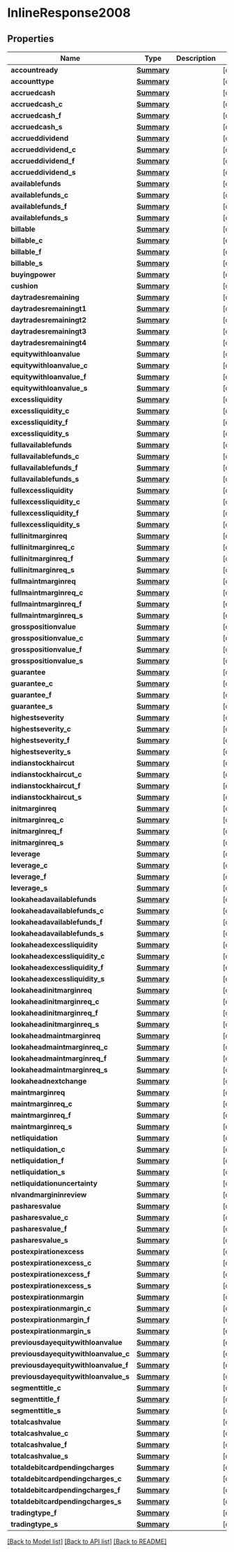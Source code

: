 # InlineResponse2008

## Properties
Name | Type | Description | Notes
------------ | ------------- | ------------- | -------------
**accountready** | [**Summary**](Summary.md) |  | [optional] 
**accounttype** | [**Summary**](Summary.md) |  | [optional] 
**accruedcash** | [**Summary**](Summary.md) |  | [optional] 
**accruedcash_c** | [**Summary**](Summary.md) |  | [optional] 
**accruedcash_f** | [**Summary**](Summary.md) |  | [optional] 
**accruedcash_s** | [**Summary**](Summary.md) |  | [optional] 
**accrueddividend** | [**Summary**](Summary.md) |  | [optional] 
**accrueddividend_c** | [**Summary**](Summary.md) |  | [optional] 
**accrueddividend_f** | [**Summary**](Summary.md) |  | [optional] 
**accrueddividend_s** | [**Summary**](Summary.md) |  | [optional] 
**availablefunds** | [**Summary**](Summary.md) |  | [optional] 
**availablefunds_c** | [**Summary**](Summary.md) |  | [optional] 
**availablefunds_f** | [**Summary**](Summary.md) |  | [optional] 
**availablefunds_s** | [**Summary**](Summary.md) |  | [optional] 
**billable** | [**Summary**](Summary.md) |  | [optional] 
**billable_c** | [**Summary**](Summary.md) |  | [optional] 
**billable_f** | [**Summary**](Summary.md) |  | [optional] 
**billable_s** | [**Summary**](Summary.md) |  | [optional] 
**buyingpower** | [**Summary**](Summary.md) |  | [optional] 
**cushion** | [**Summary**](Summary.md) |  | [optional] 
**daytradesremaining** | [**Summary**](Summary.md) |  | [optional] 
**daytradesremainingt1** | [**Summary**](Summary.md) |  | [optional] 
**daytradesremainingt2** | [**Summary**](Summary.md) |  | [optional] 
**daytradesremainingt3** | [**Summary**](Summary.md) |  | [optional] 
**daytradesremainingt4** | [**Summary**](Summary.md) |  | [optional] 
**equitywithloanvalue** | [**Summary**](Summary.md) |  | [optional] 
**equitywithloanvalue_c** | [**Summary**](Summary.md) |  | [optional] 
**equitywithloanvalue_f** | [**Summary**](Summary.md) |  | [optional] 
**equitywithloanvalue_s** | [**Summary**](Summary.md) |  | [optional] 
**excessliquidity** | [**Summary**](Summary.md) |  | [optional] 
**excessliquidity_c** | [**Summary**](Summary.md) |  | [optional] 
**excessliquidity_f** | [**Summary**](Summary.md) |  | [optional] 
**excessliquidity_s** | [**Summary**](Summary.md) |  | [optional] 
**fullavailablefunds** | [**Summary**](Summary.md) |  | [optional] 
**fullavailablefunds_c** | [**Summary**](Summary.md) |  | [optional] 
**fullavailablefunds_f** | [**Summary**](Summary.md) |  | [optional] 
**fullavailablefunds_s** | [**Summary**](Summary.md) |  | [optional] 
**fullexcessliquidity** | [**Summary**](Summary.md) |  | [optional] 
**fullexcessliquidity_c** | [**Summary**](Summary.md) |  | [optional] 
**fullexcessliquidity_f** | [**Summary**](Summary.md) |  | [optional] 
**fullexcessliquidity_s** | [**Summary**](Summary.md) |  | [optional] 
**fullinitmarginreq** | [**Summary**](Summary.md) |  | [optional] 
**fullinitmarginreq_c** | [**Summary**](Summary.md) |  | [optional] 
**fullinitmarginreq_f** | [**Summary**](Summary.md) |  | [optional] 
**fullinitmarginreq_s** | [**Summary**](Summary.md) |  | [optional] 
**fullmaintmarginreq** | [**Summary**](Summary.md) |  | [optional] 
**fullmaintmarginreq_c** | [**Summary**](Summary.md) |  | [optional] 
**fullmaintmarginreq_f** | [**Summary**](Summary.md) |  | [optional] 
**fullmaintmarginreq_s** | [**Summary**](Summary.md) |  | [optional] 
**grosspositionvalue** | [**Summary**](Summary.md) |  | [optional] 
**grosspositionvalue_c** | [**Summary**](Summary.md) |  | [optional] 
**grosspositionvalue_f** | [**Summary**](Summary.md) |  | [optional] 
**grosspositionvalue_s** | [**Summary**](Summary.md) |  | [optional] 
**guarantee** | [**Summary**](Summary.md) |  | [optional] 
**guarantee_c** | [**Summary**](Summary.md) |  | [optional] 
**guarantee_f** | [**Summary**](Summary.md) |  | [optional] 
**guarantee_s** | [**Summary**](Summary.md) |  | [optional] 
**highestseverity** | [**Summary**](Summary.md) |  | [optional] 
**highestseverity_c** | [**Summary**](Summary.md) |  | [optional] 
**highestseverity_f** | [**Summary**](Summary.md) |  | [optional] 
**highestseverity_s** | [**Summary**](Summary.md) |  | [optional] 
**indianstockhaircut** | [**Summary**](Summary.md) |  | [optional] 
**indianstockhaircut_c** | [**Summary**](Summary.md) |  | [optional] 
**indianstockhaircut_f** | [**Summary**](Summary.md) |  | [optional] 
**indianstockhaircut_s** | [**Summary**](Summary.md) |  | [optional] 
**initmarginreq** | [**Summary**](Summary.md) |  | [optional] 
**initmarginreq_c** | [**Summary**](Summary.md) |  | [optional] 
**initmarginreq_f** | [**Summary**](Summary.md) |  | [optional] 
**initmarginreq_s** | [**Summary**](Summary.md) |  | [optional] 
**leverage** | [**Summary**](Summary.md) |  | [optional] 
**leverage_c** | [**Summary**](Summary.md) |  | [optional] 
**leverage_f** | [**Summary**](Summary.md) |  | [optional] 
**leverage_s** | [**Summary**](Summary.md) |  | [optional] 
**lookaheadavailablefunds** | [**Summary**](Summary.md) |  | [optional] 
**lookaheadavailablefunds_c** | [**Summary**](Summary.md) |  | [optional] 
**lookaheadavailablefunds_f** | [**Summary**](Summary.md) |  | [optional] 
**lookaheadavailablefunds_s** | [**Summary**](Summary.md) |  | [optional] 
**lookaheadexcessliquidity** | [**Summary**](Summary.md) |  | [optional] 
**lookaheadexcessliquidity_c** | [**Summary**](Summary.md) |  | [optional] 
**lookaheadexcessliquidity_f** | [**Summary**](Summary.md) |  | [optional] 
**lookaheadexcessliquidity_s** | [**Summary**](Summary.md) |  | [optional] 
**lookaheadinitmarginreq** | [**Summary**](Summary.md) |  | [optional] 
**lookaheadinitmarginreq_c** | [**Summary**](Summary.md) |  | [optional] 
**lookaheadinitmarginreq_f** | [**Summary**](Summary.md) |  | [optional] 
**lookaheadinitmarginreq_s** | [**Summary**](Summary.md) |  | [optional] 
**lookaheadmaintmarginreq** | [**Summary**](Summary.md) |  | [optional] 
**lookaheadmaintmarginreq_c** | [**Summary**](Summary.md) |  | [optional] 
**lookaheadmaintmarginreq_f** | [**Summary**](Summary.md) |  | [optional] 
**lookaheadmaintmarginreq_s** | [**Summary**](Summary.md) |  | [optional] 
**lookaheadnextchange** | [**Summary**](Summary.md) |  | [optional] 
**maintmarginreq** | [**Summary**](Summary.md) |  | [optional] 
**maintmarginreq_c** | [**Summary**](Summary.md) |  | [optional] 
**maintmarginreq_f** | [**Summary**](Summary.md) |  | [optional] 
**maintmarginreq_s** | [**Summary**](Summary.md) |  | [optional] 
**netliquidation** | [**Summary**](Summary.md) |  | [optional] 
**netliquidation_c** | [**Summary**](Summary.md) |  | [optional] 
**netliquidation_f** | [**Summary**](Summary.md) |  | [optional] 
**netliquidation_s** | [**Summary**](Summary.md) |  | [optional] 
**netliquidationuncertainty** | [**Summary**](Summary.md) |  | [optional] 
**nlvandmargininreview** | [**Summary**](Summary.md) |  | [optional] 
**pasharesvalue** | [**Summary**](Summary.md) |  | [optional] 
**pasharesvalue_c** | [**Summary**](Summary.md) |  | [optional] 
**pasharesvalue_f** | [**Summary**](Summary.md) |  | [optional] 
**pasharesvalue_s** | [**Summary**](Summary.md) |  | [optional] 
**postexpirationexcess** | [**Summary**](Summary.md) |  | [optional] 
**postexpirationexcess_c** | [**Summary**](Summary.md) |  | [optional] 
**postexpirationexcess_f** | [**Summary**](Summary.md) |  | [optional] 
**postexpirationexcess_s** | [**Summary**](Summary.md) |  | [optional] 
**postexpirationmargin** | [**Summary**](Summary.md) |  | [optional] 
**postexpirationmargin_c** | [**Summary**](Summary.md) |  | [optional] 
**postexpirationmargin_f** | [**Summary**](Summary.md) |  | [optional] 
**postexpirationmargin_s** | [**Summary**](Summary.md) |  | [optional] 
**previousdayequitywithloanvalue** | [**Summary**](Summary.md) |  | [optional] 
**previousdayequitywithloanvalue_c** | [**Summary**](Summary.md) |  | [optional] 
**previousdayequitywithloanvalue_f** | [**Summary**](Summary.md) |  | [optional] 
**previousdayequitywithloanvalue_s** | [**Summary**](Summary.md) |  | [optional] 
**segmenttitle_c** | [**Summary**](Summary.md) |  | [optional] 
**segmenttitle_f** | [**Summary**](Summary.md) |  | [optional] 
**segmenttitle_s** | [**Summary**](Summary.md) |  | [optional] 
**totalcashvalue** | [**Summary**](Summary.md) |  | [optional] 
**totalcashvalue_c** | [**Summary**](Summary.md) |  | [optional] 
**totalcashvalue_f** | [**Summary**](Summary.md) |  | [optional] 
**totalcashvalue_s** | [**Summary**](Summary.md) |  | [optional] 
**totaldebitcardpendingcharges** | [**Summary**](Summary.md) |  | [optional] 
**totaldebitcardpendingcharges_c** | [**Summary**](Summary.md) |  | [optional] 
**totaldebitcardpendingcharges_f** | [**Summary**](Summary.md) |  | [optional] 
**totaldebitcardpendingcharges_s** | [**Summary**](Summary.md) |  | [optional] 
**tradingtype_f** | [**Summary**](Summary.md) |  | [optional] 
**tradingtype_s** | [**Summary**](Summary.md) |  | [optional] 

[[Back to Model list]](../README.md#documentation-for-models) [[Back to API list]](../README.md#documentation-for-api-endpoints) [[Back to README]](../README.md)



